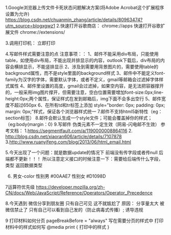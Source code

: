 1.Google浏览器上传文件卡死状态问题解决方案(将Adobe Acrobat这个扩展程序设置为允许)
https://blog.csdn.net/chuanmin_zhang/article/details/80963474?utm_source=blogxgwz1
2.快速打开谷歌商店： chrome://apps     快速打开谷歌扩展文件 chrome://extensions/

3.调用打印机：
<span id="btn-print" className="btn btn-print" onClick="window.print();">立即打印</span>

4.写邮件样式需要注意的点
注意事项：：
1、邮件不能采用div布局，只能使用table，如使用div布局，不能出现并排显示的内容，outlook下载后，div布局的内容会横排显示，不能竖排显示
2、涉及到需要用背景图片的，需要使用table的background属性，而不是style里面的background样式
3、邮件中不能定义font-family为汉字的字体，需要默认字体，或者不定义，gmail等邮箱会过滤掉字体样式属性
4、邮件里设置的高度，gmail会过滤掉，如果空内容，是无法把容器撑开的，一般采用img图片撑开，但需要注意，空白位置需要增加font-size:0px;line-height:0px;两个属性，保证样式在发到邮箱后，img下面不会多出空行
5、邮件宽度不超过650px
6、在所有td和tr标签上添加  style="border: 0px; padding: 0px; margin: 0px;"样式，保证各个浏览器样式统一
7.邮件不支持html5新特性（eg：section标签）
8.邮件会默认生成一个style文件；可能会覆盖掉你的样式；（eg:body{margin：0}
9.写邮件  伪类元素不一定生效（网易-闪电邮不生效）
参考文档：
1.https://segmentfault.com/a/1190000008864116 
2. http://blog.csdn.net/xiaoran606/article/details/7107878
3.http://www.ruanyifeng.com/blog/2013/06/html_email.html

5.今天出现了一个问题：就是数据update的情况下  前端没有传字段或者传null  后端都不更新！！！
所以注意定义接口的时候注意一下：需要给后端传什么字段，类型  返回数据类型

6. 男女-color
性别男 #00AAE7
性别女 #D1098D

7运算符优先级
https://developer.mozilla.org/zh-CN/docs/Web/JavaScript/Reference/Operators/Operator_Precedence

8.今天遇到 微信分享到朋友圈 只有自己可见   这不就尴尬了
原因： 分享量太大 被微信禁止了 只有自己可以看到自己发的（防止病毒式传播）; 诱导违规

9 打印材料如何分页
pageBreakBefore = "always"  写在需要分页的样式中
打印材料中的样式如何写
@media print {
	打印中的样式
}